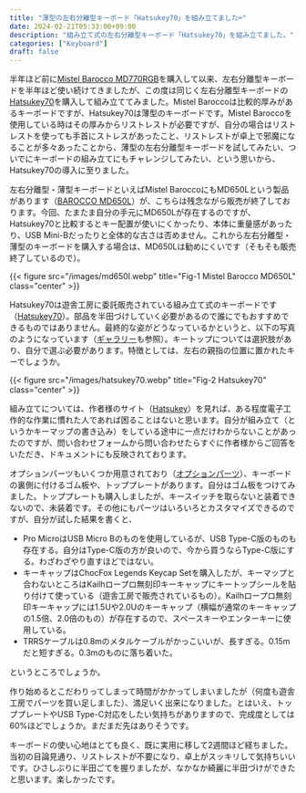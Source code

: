 ```yaml
---
title: "薄型の左右分離型キーボード「Hatsukey70」を組み立てました⌨️"
date: 2024-02-21T05:33:00+09:00
description: "組み立て式の左右分離型キーボード「Hatsukey70」を組み立てました。"
categories: ["Keyboard"]
draft: false
---
```


半年ほど前に[Mistel Barocco MD770RGB](https://okuzawats.com/blog/barocco/)を購入して以来、左右分離型キーボードを半年ほど使い続けてきましたが、この度は同じく左右分離型キーボードの[Hatsukey70](https://shop.yushakobo.jp/products/8361)を購入して組み立ててみました。Mistel Baroccoは比較的厚みがあるキーボードですが、Hatsukey70は薄型のキーボードです。Mistel Baroccoを使用している時はその厚みからリストレストが必要ですが、自分の場合はリストレストを使っても手首にストレスがあったこと、リストレストが卓上で邪魔になることが多々あったことから、薄型の左右分離型キーボードを試してみたい、ついでにキーボードの組み立てにもチャレンジしてみたい、という思いから、Hatsukey70の導入に至りました。

左右分離型・薄型キーボードといえばMistel BaroccoにもMD650Lという製品があります（[BAROCCO MD650L](https://archisite.co.jp/products/mistel/eol/md650l-barocco/)）が、こちらは残念ながら販売が終了しております。今回、たまたま自分の手元にMD650Lが存在するのですが、Hatsukey70と比較するとキー配置が使いにくかったり、本体に重量感があったり、USB Mini-Bだったりと全体的な古さは否めません。これから左右分離型・薄型のキーボードを購入する場合は、MD650Lは勧めにくいです（そもそも販売終了しているので）。

{{< figure src="/images/md650l.webp" title="Fig-1 Mistel Barocco MD650L" class="center" >}}

Hatsukey70は遊舎工房に委託販売されている組み立て式のキーボードです（[Hatsukey70](https://shop.yushakobo.jp/products/8361)）。部品を半田づけしていく必要があるので誰にでもおすすめできるものではありません。最終的な姿がどうなっているかというと、以下の写真のようになっています（[ギャラリー](https://scrapbox.io/Hatsukey/%E3%82%AE%E3%83%A3%E3%83%A9%E3%83%AA%E3%83%BC)も参照）。キートップについては選択肢があり、自分で選ぶ必要があります。特徴としては、左右の親指の位置に置かれたキーでしょうか。

{{< figure src="/images/hatsukey70.webp" title="Fig-2 Hatsukey70" class="center" >}}

組み立てについては、作者様のサイト（[Hatsukey](https://scrapbox.io/Hatsukey/)）を見れば、ある程度電子工作的な作業に慣れた人であれば困ることはないと思います。自分が組み立て（というかキーマップの書き込み）をしている途中に一点だけわからないことがあったのですが、問い合わせフォームから問い合わせたらすぐに作者様からご回答をいただき、ドキュメントにも反映されております。

オプションパーツもいくつか用意されており（[オプションパーツ](https://scrapbox.io/Hatsukey/%E3%82%AA%E3%83%97%E3%82%B7%E3%83%A7%E3%83%B3%E3%83%91%E3%83%BC%E3%83%84)）、キーボードの裏側に付けるゴム板や、トッププレートがあります。自分はゴム板をつけてみました。トッププレートも購入しましたが、キースイッチを取らないと装着できないので、未装着です。その他にもパーツはいろいろとカスタマイズできるのですが、自分が試した結果を書くと、

- Pro MicroはUSB Micro Bのものを使用しているが、USB Type-C版のものも存在する。自分はType-C版の方が良いので、今から買うならType-C版にする。わざわざやり直すほどではない。
- キーキャップはChocFox Legends Keycap Setを購入したが、キーマップと合わないところはKailhロープロ無刻印キーキャップにキートップシールを貼り付けて使っている（遊舎工房で販売されているもの）。Kailhロープロ無刻印キーキャップには1.5Uや2.0Uのキーキャップ（横幅が通常のキーキャップの1.5倍、2.0倍のもの）が存在するので、スペースキーやエンターキーに使用している。
- TRRSケーブルは0.8mのメタルケーブルがかっこいいが、長すぎる。0.15mだと短すぎる。0.3mのものに落ち着いた。

というところでしょうか。

作り始めるとこだわりってしまって時間がかかってしまいましたが（何度も遊舎工房でパーツを買い足しました）、満足いく出来になりました。とはいえ、トッププレートやUSB Type-C対応をしたい気持ちがありますので、完成度としては60%ほどでしょうか。まだまだ先はありそうです。

キーボードの使い心地はとても良く、既に実用に移して2週間ほど経ちました。当初の目論見通り、リストレストが不要になり、卓上がスッキリして気持ちいいです。ひさしぶりに半田ごてを握りましたが、なかなか綺麗に半田づけができたと思います。楽しかったです。
